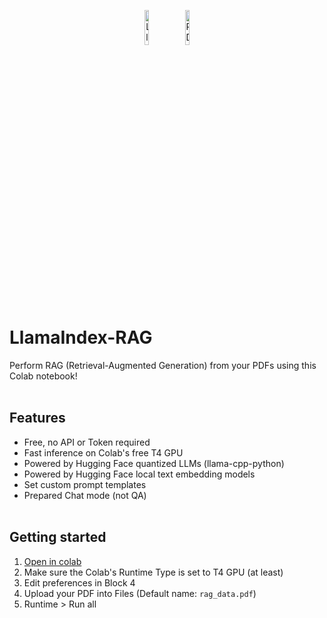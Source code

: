 <p align="center">
    <img src="https://cdn-uploads.huggingface.co/production/uploads/6424f01ea4f3051f54dbbd85/oqVQ04b5KiGt5WOWJmYt8.png" alt="LlamaIndex" width="12%" height="12%">
    <img src="https://cdn4.iconfinder.com/data/icons/file-extensions-1/64/pdfs-512.png" alt="PDF" width="12%" height="12%">
</p>

# LlamaIndex-RAG
Perform RAG (Retrieval-Augmented Generation) from your PDFs using this Colab notebook!
<br><br>

## Features
- Free, no API or Token required
- Fast inference on Colab's free T4 GPU
- Powered by Hugging Face quantized LLMs (llama-cpp-python)
- Powered by Hugging Face local text embedding models
- Set custom prompt templates
- Prepared Chat mode (not QA)
<br><br>

## Getting started
1. [Open in colab](https://colab.research.google.com/github/kazcfz/LlamaIndex-RAG/blob/main/LlamaIndex_RAG.ipynb)
2. Make sure the Colab's Runtime Type is set to T4 GPU (at least)
3. Edit preferences in Block 4
4. Upload your PDF into Files (Default name: `rag_data.pdf`)
5. Runtime > Run all
